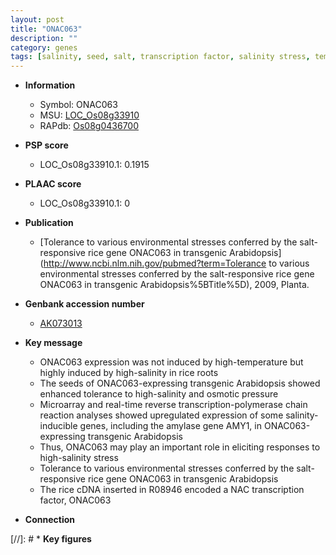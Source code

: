 ```yaml
---
layout: post
title: "ONAC063"
description: ""
category: genes
tags: [salinity, seed, salt, transcription factor, salinity stress, temperature, root]
---
```


* **Information**  
    + Symbol: ONAC063  
    + MSU: [LOC_Os08g33910](http://rice.plantbiology.msu.edu/cgi-bin/ORF_infopage.cgi?orf=LOC_Os08g33910)  
    + RAPdb: [Os08g0436700](http://rapdb.dna.affrc.go.jp/viewer/gbrowse_details/irgsp1?name=Os08g0436700)  

* **PSP score**  
    + LOC_Os08g33910.1: 0.1915 

* **PLAAC score**  
    + LOC_Os08g33910.1: 0 

* **Publication**  
    + [Tolerance to various environmental stresses conferred by the salt-responsive rice gene ONAC063 in transgenic Arabidopsis](http://www.ncbi.nlm.nih.gov/pubmed?term=Tolerance to various environmental stresses conferred by the salt-responsive rice gene ONAC063 in transgenic Arabidopsis%5BTitle%5D), 2009, Planta.

* **Genbank accession number**  
    + [AK073013](http://www.ncbi.nlm.nih.gov/nuccore/AK073013)

* **Key message**  
    + ONAC063 expression was not induced by high-temperature but highly induced by high-salinity in rice roots
    + The seeds of ONAC063-expressing transgenic Arabidopsis showed enhanced tolerance to high-salinity and osmotic pressure
    + Microarray and real-time reverse transcription-polymerase chain reaction analyses showed upregulated expression of some salinity-inducible genes, including the amylase gene AMY1, in ONAC063-expressing transgenic Arabidopsis
    + Thus, ONAC063 may play an important role in eliciting responses to high-salinity stress
    + Tolerance to various environmental stresses conferred by the salt-responsive rice gene ONAC063 in transgenic Arabidopsis
    + The rice cDNA inserted in R08946 encoded a NAC transcription factor, ONAC063

* **Connection**  

[//]: # * **Key figures**  


